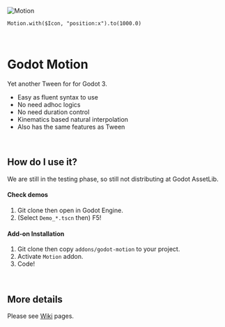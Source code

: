 ![Motion](https://raw.githubusercontent.com/ydipeepo/godot-motion/main/header.gif)

```GDScript
Motion.with($Icon, "position:x").to(1000.0)
```

<br />

# Godot Motion

Yet another Tween for for Godot 3.

* Easy as fluent syntax to use
* No need adhoc logics
* No need duration control
* Kinematics based natural interpolation
* Also has the same features as Tween

<br />

## How do I use it?

We are still in the testing phase, so still not distributing at Godot AssetLib.

#### Check demos

1. Git clone then open in Godot Engine.
2. (Select `Demo_*.tscn` then) F5!

#### Add-on Installation

1. Git clone then copy `addons/godot-motion` to your project.
2. Activate `Motion` addon.
3. Code!

<br />

## More details

Please see [Wiki](https://github.com/ydipeepo/godot-motion/wiki) pages.
